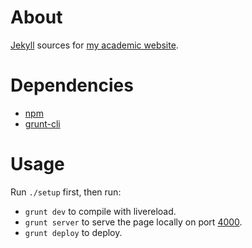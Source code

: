 # About

[Jekyll](http://jekyllrb.com/) sources for [my academic website](http://www.cs.berkeley.edu/~koksal/).

# Dependencies

* [npm](https://www.npmjs.org/)
* [grunt-cli](http://gruntjs.com/)

# Usage

Run `./setup` first, then run:

* `grunt dev` to compile with livereload.
* `grunt server` to serve the page locally on port [4000](http://localhost:4000).
* `grunt deploy` to deploy.

